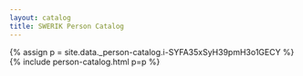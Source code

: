 ```yaml
---
layout: catalog
title: SWERIK Person Catalog
---
```

{% assign p = site.data._person-catalog.i-SYFA35xSyH39pmH3o1GECY %}
{% include person-catalog.html p=p %}

